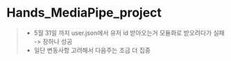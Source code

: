 # Hands_MediaPipe_project
> - 5월 31일 까지 user.json에서 유저 id 받아오는거 모듈화로 받오려다가 실패 -> 장하나 성공
> - 일단 변동사항 고려해서 다음주는 조금 더 집중
